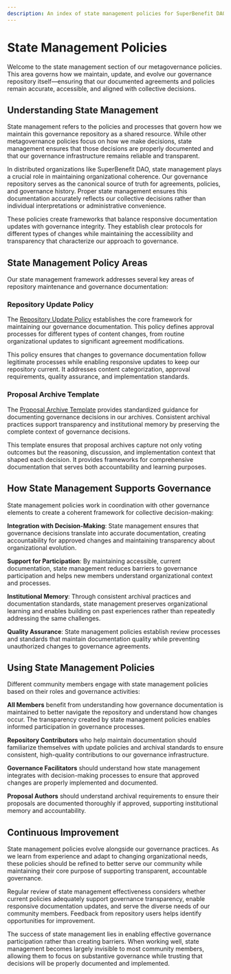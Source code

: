 ```yaml
---
description: An index of state management policies for SuperBenefit DAO
---
```


# State Management Policies

Welcome to the state management section of our metagovernance policies. This area governs how we maintain, update, and evolve our governance repository itself—ensuring that our documented agreements and policies remain accurate, accessible, and aligned with collective decisions.

## Understanding State Management

State management refers to the policies and processes that govern how we maintain this governance repository as a shared resource. While other metagovernance policies focus on how we make decisions, state management ensures that those decisions are properly documented and that our governance infrastructure remains reliable and transparent.

In distributed organizations like SuperBenefit DAO, state management plays a crucial role in maintaining organizational coherence. Our governance repository serves as the canonical source of truth for agreements, policies, and governance history. Proper state management ensures this documentation accurately reflects our collective decisions rather than individual interpretations or administrative convenience.

These policies create frameworks that balance responsive documentation updates with governance integrity. They establish clear protocols for different types of changes while maintaining the accessibility and transparency that characterize our approach to governance.

## State Management Policy Areas

Our state management framework addresses several key areas of repository maintenance and governance documentation:

### Repository Update Policy

The [Repository Update Policy](repository-update-policy.md) establishes the core framework for maintaining our governance documentation. This policy defines approval processes for different types of content changes, from routine organizational updates to significant agreement modifications.

This policy ensures that changes to governance documentation follow legitimate processes while enabling responsive updates to keep our repository current. It addresses content categorization, approval requirements, quality assurance, and implementation standards.

### Proposal Archive Template

The [Proposal Archive Template](proposal-archive-template.md) provides standardized guidance for documenting governance decisions in our archives. Consistent archival practices support transparency and institutional memory by preserving the complete context of governance decisions.

This template ensures that proposal archives capture not only voting outcomes but the reasoning, discussion, and implementation context that shaped each decision. It provides frameworks for comprehensive documentation that serves both accountability and learning purposes.

## How State Management Supports Governance

State management policies work in coordination with other governance elements to create a coherent framework for collective decision-making:

**Integration with Decision-Making**: State management ensures that governance decisions translate into accurate documentation, creating accountability for approved changes and maintaining transparency about organizational evolution.

**Support for Participation**: By maintaining accessible, current documentation, state management reduces barriers to governance participation and helps new members understand organizational context and processes.

**Institutional Memory**: Through consistent archival practices and documentation standards, state management preserves organizational learning and enables building on past experiences rather than repeatedly addressing the same challenges.

**Quality Assurance**: State management policies establish review processes and standards that maintain documentation quality while preventing unauthorized changes to governance agreements.

## Using State Management Policies

Different community members engage with state management policies based on their roles and governance activities:

**All Members** benefit from understanding how governance documentation is maintained to better navigate the repository and understand how changes occur. The transparency created by state management policies enables informed participation in governance processes.

**Repository Contributors** who help maintain documentation should familiarize themselves with update policies and archival standards to ensure consistent, high-quality contributions to our governance infrastructure.

**Governance Facilitators** should understand how state management integrates with decision-making processes to ensure that approved changes are properly implemented and documented.

**Proposal Authors** should understand archival requirements to ensure their proposals are documented thoroughly if approved, supporting institutional memory and accountability.

## Continuous Improvement

State management policies evolve alongside our governance practices. As we learn from experience and adapt to changing organizational needs, these policies should be refined to better serve our community while maintaining their core purpose of supporting transparent, accountable governance.

Regular review of state management effectiveness considers whether current policies adequately support governance transparency, enable responsive documentation updates, and serve the diverse needs of our community members. Feedback from repository users helps identify opportunities for improvement.

The success of state management lies in enabling effective governance participation rather than creating barriers. When working well, state management becomes largely invisible to most community members, allowing them to focus on substantive governance while trusting that decisions will be properly documented and implemented.
